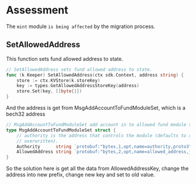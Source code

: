 # Assessment

The `mint` module `is being affected` by the migration process.

## SetAllowedAddress
This function sets fund allowed address to state.
```go
// SetAllowedAddress sets fund allowed address to state.
func (k Keeper) SetAllowedAddress(ctx sdk.Context, address string) {
	store := ctx.KVStore(k.storeKey)
	key := types.GetAllowedAddressStoreKey(address)
	store.Set(key, []byte{1})
}
```
And the address is get from MsgAddAccountToFundModuleSet, which is a bech32 address
```go
// MsgAddAccountToFundModuleSet add account in to allowed fund module set
type MsgAddAccountToFundModuleSet struct {
	// authority is the address that controls the module (defaults to x/gov unless
	// overwritten).
	Authority      string `protobuf:"bytes,1,opt,name=authority,proto3" json:"authority,omitempty" yaml:"authority"`
	AllowedAddress string `protobuf:"bytes,2,opt,name=allowed_address,json=allowedAddress,proto3" json:"allowed_address,omitempty" yaml:"allowed_address"`
}
```
So the solution here is get all the data from AllowedAddressKey, change the address into new prefix, change new key and set to old value.

